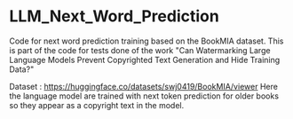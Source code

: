 # LLM_Next_Word_Prediction
Code for next word prediction training based on the BookMIA dataset. This is part of the code for tests done of the work "Can Watermarking Large Language Models Prevent Copyrighted Text Generation and Hide Training Data?"

Dataset : https://huggingface.co/datasets/swj0419/BookMIA/viewer
Here the language model are trained with next token prediction for older books so they appear as a copyright text in the model. 
